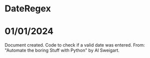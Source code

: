 # DateRegex

# 01/01/2024
Document created. 
Code to check if a valid date was entered.
From: "Automate the boring Stuff with Python" by Al Sweigart.
